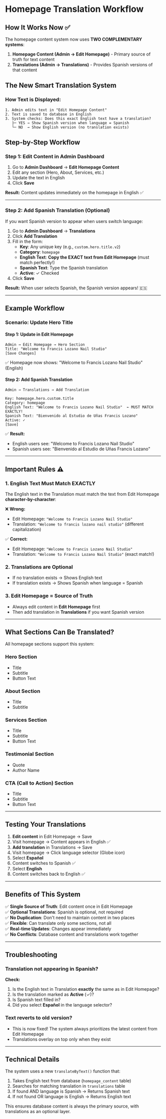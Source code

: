 # Homepage Translation Workflow

## How It Works Now ✅

The homepage content system now uses **TWO COMPLEMENTARY systems**:

1. **Homepage Content (Admin → Edit Homepage)** - Primary source of truth for text content
2. **Translations (Admin → Translations)** - Provides Spanish versions of that content

## The New Smart Translation System

### How Text is Displayed:

```
1. Admin edits text in "Edit Homepage Content"
2. Text is saved to database in English
3. System checks: Does this exact English text have a translation?
   ├─ YES → Show Spanish version when language = Spanish
   └─ NO  → Show English version (no translation exists)
```

## Step-by-Step Workflow

### Step 1: Edit Content in Admin Dashboard

1. Go to **Admin Dashboard** → **Edit Homepage Content**
2. Edit any section (Hero, About, Services, etc.)
3. Update the text in English
4. Click **Save**

**Result:** Content updates immediately on the homepage in English ✅

---

### Step 2: Add Spanish Translation (Optional)

If you want Spanish version to appear when users switch language:

1. Go to **Admin Dashboard** → **Translations**
2. Click **Add Translation**
3. Fill in the form:
   - **Key**: Any unique key (e.g., `custom.hero.title.v2`)
   - **Category**: `homepage`
   - **English Text**: **Copy the EXACT text from Edit Homepage** (must match perfectly!)
   - **Spanish Text**: Type the Spanish translation
   - **Active**: ✓ Checked
4. Click **Save**

**Result:** When user selects Spanish, the Spanish version appears! 🇪🇸

---

## Example Workflow

### Scenario: Update Hero Title

#### Step 1: Update in Edit Homepage
```
Admin → Edit Homepage → Hero Section
Title: "Welcome to Francis Lozano Nail Studio"
[Save Changes]
```

✅ Homepage now shows: "Welcome to Francis Lozano Nail Studio" (English)

#### Step 2: Add Spanish Translation
```
Admin → Translations → Add Translation

Key: homepage.hero.custom.title
Category: homepage
English Text: "Welcome to Francis Lozano Nail Studio"  ← MUST MATCH EXACTLY!
Spanish Text: "Bienvenido al Estudio de Uñas Francis Lozano"
Active: ✓
[Save]
```

✅ **Result:**
- English users see: "Welcome to Francis Lozano Nail Studio"
- Spanish users see: "Bienvenido al Estudio de Uñas Francis Lozano"

---

## Important Rules ⚠️

### 1. English Text Must Match EXACTLY
The English text in the Translation must match the text from Edit Homepage **character-by-character**:

❌ **Wrong:**
- Edit Homepage: `"Welcome to Francis Lozano Nail Studio"`
- Translation: `"Welcome to francis lozano nail studio"` (different capitalization)

✅ **Correct:**
- Edit Homepage: `"Welcome to Francis Lozano Nail Studio"`
- Translation: `"Welcome to Francis Lozano Nail Studio"` (exact match!)

### 2. Translations are Optional
- If no translation exists → Shows English text
- If translation exists → Shows Spanish when language = Spanish

### 3. Edit Homepage = Source of Truth
- Always edit content in **Edit Homepage** first
- Then add translation in **Translations** if you want Spanish version

---

## What Sections Can Be Translated?

All homepage sections support this system:

### Hero Section
- Title
- Subtitle  
- Button Text

### About Section
- Title
- Subtitle

### Services Section
- Title
- Subtitle
- Button Text

### Testimonial Section
- Quote
- Author Name

### CTA (Call to Action) Section
- Title
- Subtitle
- Button Text

---

## Testing Your Translations

1. **Edit content** in Edit Homepage → Save
2. Visit homepage → Content appears in English ✅
3. **Add translation** in Translations → Save
4. Visit homepage → Click language selector (Globe icon)
5. Select **Español**
6. Content switches to Spanish ✅
7. Select **English**
8. Content switches back to English ✅

---

## Benefits of This System

✅ **Single Source of Truth**: Edit content once in Edit Homepage  
✅ **Optional Translations**: Spanish is optional, not required  
✅ **No Duplication**: Don't need to maintain content in two places  
✅ **Flexible**: Can translate only some sections, not all  
✅ **Real-time Updates**: Changes appear immediately  
✅ **No Conflicts**: Database content and translations work together  

---

## Troubleshooting

### Translation not appearing in Spanish?

**Check:**
1. Is the English text in Translation **exactly** the same as in Edit Homepage?
2. Is the translation marked as **Active** (✓)?
3. Is Spanish text filled in?
4. Did you select **Español** in the language selector?

### Text reverts to old version?

- This is now fixed! The system always prioritizes the latest content from Edit Homepage
- Translations overlay on top only when they exist

---

## Technical Details

The system uses a new `translateByText()` function that:

1. Takes English text from database (`homepage_content` table)
2. Searches for matching translation in `translations` table
3. If found AND language is Spanish → Returns Spanish text
4. If not found OR language is English → Returns English text

This ensures database content is always the primary source, with translations as an optional layer.

